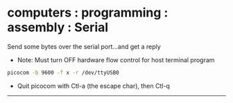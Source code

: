 # computers : programming : assembly : Serial

Send some bytes over the serial port...and get a reply

- Note: Must turn OFF hardware flow control for host terminal program

```bash
picocom -b 9600 -f x -r /dev/ttyUSB0
```

- Quit picocom with Ctl-a (the escape char), then Ctl-q

----
